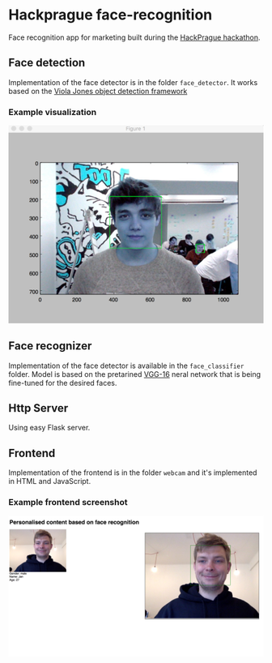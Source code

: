 # Hackprague face-recognition
Face recognition app for marketing built during the [HackPrague hackathon](https://devpost.com/software/hackprague-face-recognition).

## Face detection
Implementation of the face detector is in the folder `face_detector`.
It works based on the [Viola Jones object detection framework](https://en.wikipedia.org/wiki/Viola%E2%80%93Jones_object_detection_framework) 

### Example visualization
![Example face detection](resources/image_test.png)

## Face recognizer
Implementation of the face detector is available in the `face_classifier` folder.
Model is based on the pretarined [VGG-16](http://www.robots.ox.ac.uk/~vgg/research/very_deep/) neral network that is being fine-tuned for the desired faces.

## Http Server
Using easy Flask server.

## Frontend
Implementation of the frontend is in the folder `webcam` and it's implemented in HTML and JavaScript.

### Example frontend screenshot
![Frontend screenshot](resources/image_frontend.png)
